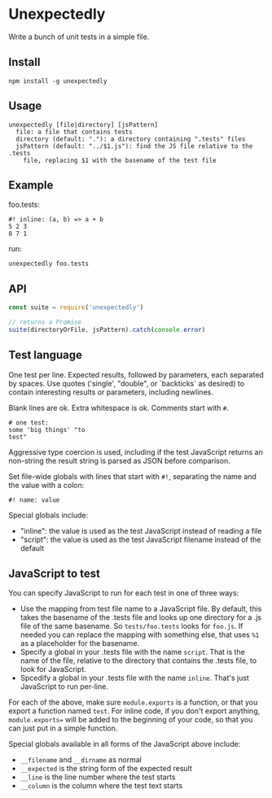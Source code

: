 # Unexpectedly

Write a bunch of unit tests in a simple file.

## Install

```
npm install -g unexpectedly
```

## Usage

```
unexpectedly [file|directory] [jsPattern]
  file: a file that contains tests
  directory (default: "."): a directory containing ".tests" files
  jsPattern (default: "../$1.js"): find the JS file relative to the .tests
    file, replacing $1 with the basename of the test file
```

## Example

foo.tests:
```
#! inline: (a, b) => a + b
5 2 3
8 7 1
```

run:
```
unexpectedly foo.tests
```

## API

```js
const suite = require('unexpectedly')

// returns a Promise
suite(directoryOrFile, jsPattern).catch(console.error)
```

## Test language

One test per line.  Expected results, followed by parameters, each separated
by spaces.  Use quotes ('single', "double", or \`backticks\` as desired) to
contain interesting results or parameters, including newlines.

Blank lines are ok.  Extra whitespace is ok.  Comments start with `#`.

```
# one test:
some 'big things' "to
test"
```

Aggressive type coercion is used, including if the test JavaScript returns
an non-string the result string is parsed as JSON before comparison.

Set file-wide globals with lines that start with `#!`, separating the name
and the value with a colon:

```
#! name: value
```

Special globals include:
 - "inline": the value is used as the test JavaScript instead of reading a file
 - "script": the value is used as the test JavaScript filename instead of the
   default

## JavaScript to test

You can specify JavaScript to run for each test in one of three ways:

- Use the mapping from test file name to a JavaScript file.  By default, this
  takes the basename of the .tests file and looks up one directory for a .js
  file of the same basename.  So `tests/foo.tests` looks for `foo.js`.  If needed
  you can replace the mapping with something else, that uses `%1` as a placeholder
  for the basename.
- Specify a global in your .tests file with the name `script`.  That is the name
  of the file, relative to the directory that contains the .tests file, to look
  for JavaScript.
- Spcedify a global in your .tests file with the name `inline`.  That's just
  JavaScript to run per-line.

For each of the above, make sure `module.exports` is a function, or that you
export a function named `test`.  For inline code, if you don't export anything,
`module.exports=` will be added to the beginning of your code, so that you
can just put in a simple function.

Special globals available in all forms of the JavaScript above include:

- `__filename` and `__dirname` as normal
- `__expected` is the string form of the expected result
- `__line` is the line number where the test starts
- `__column` is the column where the test text starts